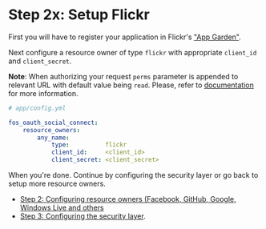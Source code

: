 Step 2x: Setup Flickr
=====================
First you will have to register your application in Flickr's ["App Garden"](http://www.flickr.com/services/apps/create/).

Next configure a resource owner of type `flickr` with appropriate `client_id` and `client_secret`.

__Note__: When authorizing your request `perms` parameter is appended to relevant URL with default value being `read`.
Please, refer to [documentation](http://www.flickr.com/services/api/auth.oauth.html) for more information.

``` yaml
# app/config.yml

fos_oauth_social_connect:
    resource_owners:
        any_name:
            type:          flickr
            client_id:     <client_id>
            client_secret: <client_secret>
```

When you're done. Continue by configuring the security layer or go back to setup more resource owners.

- [Step 2: Configuring resource owners (Facebook, GitHub, Google, Windows Live and others](../2-configuring_resource_owners.md)
- [Step 3: Configuring the security layer](../3-configuring_the_security_layer.md).

